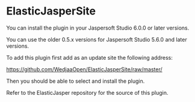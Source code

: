 ElasticJasperSite
=================

You can install the plugin in your Jaspersoft Studio 6.0.0 or later versions. 

You can use the older 0.5.x versions for Jaspersoft Studio 5.6.0 and later versions.

To add this plugin first add as an update site the following address:

https://github.com/WedjaaOpen/ElasticJasperSite/raw/master/

Then you should be able to select and install the plugin.

Refer to the ElasticJasper repository for the source of this plugin.


